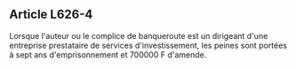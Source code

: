Article L626-4
----
Lorsque l'auteur ou le complice de banqueroute est un dirigeant d'une entreprise
prestataire de services d'investissement, les peines sont portées à sept ans
d'emprisonnement et 700000 F d'amende.
